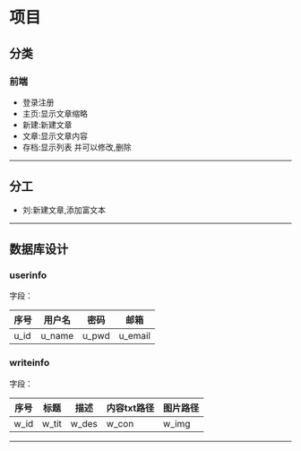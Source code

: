 ﻿# 项目

## 分类

### 前端
* 登录注册
* 主页:显示文章缩略
* 新建:新建文章
* 文章:显示文章内容
* 存档:显示列表 并可以修改,删除

***

## 分工

* 刘:新建文章,添加富文本

***

## 数据库设计

### userinfo

字段：

|序号|用户名|密码|邮箱|
|-|-|-|-|
|u_id|u_name|u_pwd|u_email|

### writeinfo

字段：

|序号|标题|描述|内容txt路径|图片路径|
|-|-|-|-|-|
|w_id|w_tit|w_des|w_con|w_img|

***
